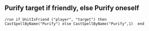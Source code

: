## Purify target if friendly, else Purify oneself
```
/run if UnitIsFriend ("player", "target") then CastSpellByName("Purify") else CastSpellByName("Purify",1)  end
```